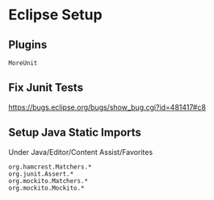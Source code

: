 # Eclipse Setup

## Plugins
    MoreUnit

## Fix Junit Tests
https://bugs.eclipse.org/bugs/show_bug.cgi?id=481417#c8

## Setup Java Static Imports
Under Java/Editor/Content Assist/Favorites
```
org.hamcrest.Matchers.*
org.junit.Assert.*
org.mockito.Matchers.*
org.mockito.Mockito.*
```
